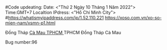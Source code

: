 #Code updeating:
Date: <"Thứ 2 Ngày 10 Tháng 1 Năm 2022">
Time:GMT+7
Localtion IPdress: <"Hồ Chí Minh City">
#https://whatismyipaddress.com/ip/1.52.110.221
https://xoso.com.vn/xo-so-mien-nam/xsmn-p1.html
 <body
<a title="Đồng Tháp" href="/xo-so-dong-thap/xsdt-p1.html"> Đồng Tháp </a> </td> </tr> <tr> <td></td> <td> <a title="Cà Mau" href="/xo-so-ca-mau/xscm-p1.html"> Cà Mau
 </a> </td> <td> <a title="TPHCM" href="/xo-so-tphcm/xshcm-p1.html"> TPHCM </a> </td> </tr> <tr> <td></td>
    TPHCM     Đồng Tháp     Cà Mau

Bug number:96
